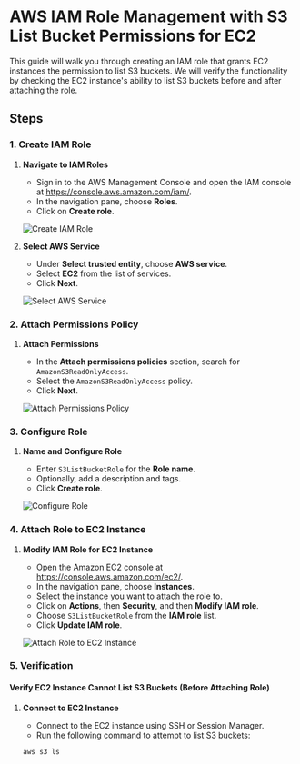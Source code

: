# AWS IAM Role Management with S3 List Bucket Permissions for EC2

This guide will walk you through creating an IAM role that grants EC2 instances the permission to list S3 buckets. We will verify the functionality by checking the EC2 instance's ability to list S3 buckets before and after attaching the role.

## Steps

### 1. Create IAM Role

1. **Navigate to IAM Roles**
   - Sign in to the AWS Management Console and open the IAM console at https://console.aws.amazon.com/iam/.
   - In the navigation pane, choose **Roles**.
   - Click on **Create role**.

   ![Create IAM Role](https://github.com/user-attachments/assets/669848ad-a785-40c5-8b3e-ec7441d01c97)

2. **Select AWS Service**
   - Under **Select trusted entity**, choose **AWS service**.
   - Select **EC2** from the list of services.
   - Click **Next**.

   ![Select AWS Service](images/select-aws-service.png)

### 2. Attach Permissions Policy

1. **Attach Permissions**
   - In the **Attach permissions policies** section, search for `AmazonS3ReadOnlyAccess`.
   - Select the `AmazonS3ReadOnlyAccess` policy.
   - Click **Next**.

   ![Attach Permissions Policy](images/attach-policy-1.png)

### 3. Configure Role

1. **Name and Configure Role**
   - Enter `S3ListBucketRole` for the **Role name**.
   - Optionally, add a description and tags.
   - Click **Create role**.

   ![Configure Role](images/configure-role.png)

### 4. Attach Role to EC2 Instance

1. **Modify IAM Role for EC2 Instance**
   - Open the Amazon EC2 console at https://console.aws.amazon.com/ec2/.
   - In the navigation pane, choose **Instances**.
   - Select the instance you want to attach the role to.
   - Click on **Actions**, then **Security**, and then **Modify IAM role**.
   - Choose `S3ListBucketRole` from the **IAM role** list.
   - Click **Update IAM role**.

   ![Attach Role to EC2 Instance](images/attach-role-to-instance.png)

### 5. Verification

#### Verify EC2 Instance Cannot List S3 Buckets (Before Attaching Role)

1. **Connect to EC2 Instance**
   - Connect to the EC2 instance using SSH or Session Manager.
   - Run the following command to attempt to list S3 buckets:

   ```bash
   aws s3 ls
